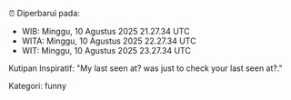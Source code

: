 ⏰ Diperbarui pada:
- WIB: Minggu, 10 Agustus 2025 21.27.34 UTC
- WITA: Minggu, 10 Agustus 2025 22.27.34 UTC
- WIT: Minggu, 10 Agustus 2025 23.27.34 UTC

Kutipan Inspiratif:
"My last seen at? was just to check your last seen at?."


Kategori: funny

